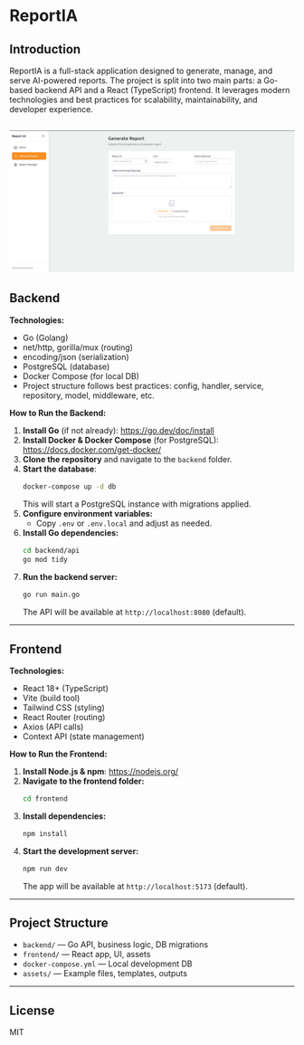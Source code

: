 
# ReportIA

## Introduction

ReportIA is a full-stack application designed to generate, manage, and serve AI-powered reports. The project is split into two main parts: a Go-based backend API and a React (TypeScript) frontend. It leverages modern technologies and best practices for scalability, maintainability, and developer experience.

![Alt text](./assets/img/exampleOfPage.png)
---

## Backend

**Technologies:**
- Go (Golang)
- net/http, gorilla/mux (routing)
- encoding/json (serialization)
- PostgreSQL (database)
- Docker Compose (for local DB)
- Project structure follows best practices: config, handler, service, repository, model, middleware, etc.

**How to Run the Backend:**
1. **Install Go** (if not already): https://go.dev/doc/install
2. **Install Docker & Docker Compose** (for PostgreSQL): https://docs.docker.com/get-docker/
3. **Clone the repository** and navigate to the `backend` folder.
4. **Start the database**:
	```bash
	docker-compose up -d db
	```
	This will start a PostgreSQL instance with migrations applied.
5. **Configure environment variables:**
	- Copy `.env` or `.env.local` and adjust as needed.
6. **Install Go dependencies:**
	```bash
	cd backend/api
	go mod tidy
	```
7. **Run the backend server:**
	```bash
	go run main.go
	```
	The API will be available at `http://localhost:8080` (default).

---

## Frontend

**Technologies:**
- React 18+ (TypeScript)
- Vite (build tool)
- Tailwind CSS (styling)
- React Router (routing)
- Axios (API calls)
- Context API (state management)

**How to Run the Frontend:**
1. **Install Node.js & npm**: https://nodejs.org/
2. **Navigate to the frontend folder:**
	```bash
	cd frontend
	```
3. **Install dependencies:**
	```bash
	npm install
	```
4. **Start the development server:**
	```bash
	npm run dev
	```
	The app will be available at `http://localhost:5173` (default).

---

## Project Structure

- `backend/` — Go API, business logic, DB migrations
- `frontend/` — React app, UI, assets
- `docker-compose.yml` — Local development DB
- `assets/` — Example files, templates, outputs

---

## License

MIT
